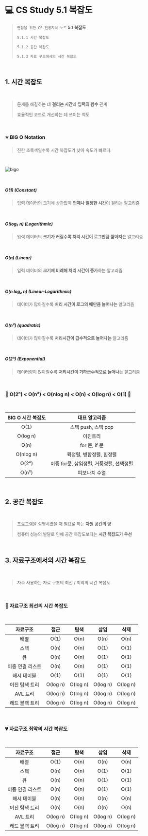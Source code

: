 # 💻 CS Study 5.1 복잡도

> `면접을 위한 CS 전공지식 노트` **5.1 복잡도**
>
> `5.1.1 시간 복잡도`
>
> `5.1.2 공간 복잡도`
>
> `5.1.3 자료 구조에서의 시간 복잡도`
>

<br>

## **1. 시간 복잡도**
<br>

> 문제를 해결하는 데 **걸리는 시간**과 **입력의 함수** 관계
>
> 효율적인 코드로 개선하는 데 쓰이는 척도

<br>

### ⭐ **BIG O Notation**
> 진한 초록색일수록 시간 복잡도가 낮아 속도가 빠르다.
>

<br>

![bigo](https://studiousguy.com/wp-content/uploads/2021/06/Complexities-Graph1.png)

<br>

##### **O(1)** (Constant)

> 입력 데이터의 크기에 상관없이 **언제나 일정한 시간**이 걸리는 알고리즘
>

<br>

##### **O(log₂ n)** (Logarithmic)

> 입력 데이터의 **크기가 커질수록 처리 시간이 로그만큼 짧아지는** 알고리즘
>

<br>

##### **O(n)** (Linear)

> 입력 데이터의 **크기에 비례해 처리 시간이 증가**하는 알고리즘
>

<br>

##### **O(n log₂ n)** (Linear-Logarithmic)

> 데이터가 많아질수록 **처리 시간이 로그의 배만큼 늘어나는** 알고리즘 
>

<br>

##### **O(n²)** (quadratic)

> 데이터가 많아질수록 **처리시간이 급수적으로 늘어나는** 알고리즘
>

<br>

##### **O(2ⁿ)** (Exponential)

> 데이터량이 많아질수록 **처리시간이 기하급수적으로 늘어나는** 알고리즘
>

<br>

### 🐢 **O(2ⁿ) < O(n²) < O(nlog n) < O(n) < O(log n) < O(1)** 🐇

<br>

|**BIG O** 시간 복잡도|대표 알고리즘|
|:---:|:---:|
|O(1)|스택 push, 스택 pop|
|O(log n)|이진트리|
|O(n)|for 문, if 문|
|O(nlog n)|퀵정렬, 병합정렬, 힙정렬|
|O(2ⁿ)|이중 for문, 삽입정렬, 거품정렬, 선택정렬|
|O(n²)|피보나치 수열|

<br>

## **2. 공간 복잡도**
<br>

> 프로그램을 실행시켰을 때 필요로 하는 **자원 공간의 양**
>
> 컴퓨터 성능의 발달로 인해 공간 복잡도보다는 **시간 복잡도가 우선**
>

<br>

## **3. 자료구조에서의 시간 복잡도**
<br>

> 자주 사용하는 자료 구조의 최선 / 최악의 시간 복잡도
>

<br>

### 💚 **자료구조 최선의 시간 복잡도**

<br>

|자료구조|접근|탐색|삽입|삭제|
|:---:|:---:|:---:|:---:|:---:|
|배열|O(1)|O(n)|O(n)|O(n)|
|스택|O(n)|O(n)|O(1)|O(1)|
|큐|O(n)|O(n)|O(1)|O(1)|
|이중 연결 리스트|O(n)|O(n)|O(1)|O(1)|
|해시 테이블|O(1)|O(1)|O(1)|O(1)|
|이진 탐색 트리|O(log n)|O(log n)|O(log n)|O(log n)|
|AVL 트리|O(log n)|O(log n)|O(log n)|O(log n)|
|레드 블랙 트리|O(log n)|O(log n)|O(log n)|O(log n)|

<br>

### 💔 **자료구조 최악의 시간 복잡도**

<br>

|자료구조|접근|탐색|삽입|삭제|
|:---:|:---:|:---:|:---:|:---:|
|배열|O(1)|O(n)|O(n)|O(n)|
|스택|O(n)|O(n)|O(1)|O(1)|
|큐|O(n)|O(n)|O(1)|O(1)|
|이중 연결 리스트|O(n)|O(n)|O(1)|O(1)|
|해시 테이블|O(n)|O(n)|O(n)|O(n)|
|이진 탐색 트리|O(n)|O(n)|O(n)|O(n)|
|AVL 트리|O(log n)|O(log n)|O(log n)|O(log n)|
|레드 블랙 트리|O(log n)|O(log n)|O(log n)|O(log n)|
